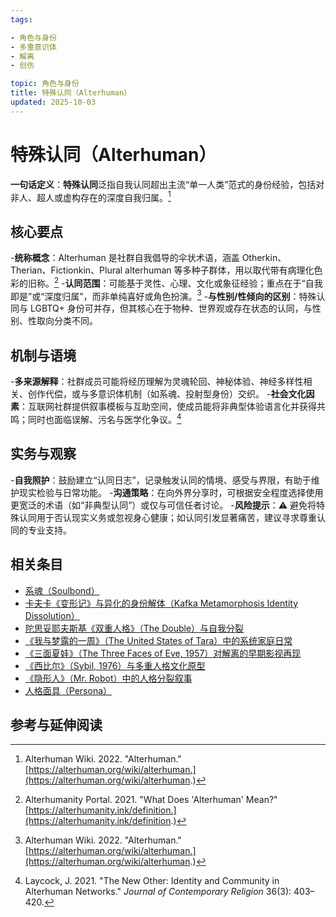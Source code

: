 ```yaml
---
tags:

- 角色与身份
- 多重意识体
- 解离
- 创伤

topic: 角色与身份
title: 特殊认同（Alterhuman）
updated: 2025-10-03
---
```


# 特殊认同（Alterhuman）

**一句话定义**：**特殊认同**泛指自我认同超出主流“单一人类”范式的身份经验，包括对非人、超人或虚构存在的深度自我归属。[^alterhuman-wiki]

## 核心要点

-**统称概念**：Alterhuman 是社群自我倡导的伞状术语，涵盖 Otherkin、Therian、Fictionkin、Plural alterhuman 等多种子群体，用以取代带有病理化色彩的旧称。[^alterhuman-portal]
-**认同范围**：可能基于灵性、心理、文化或象征经验；重点在于“自我即是”或“深度归属”，而非单纯喜好或角色扮演。[^alterhuman-wiki]
-**与性别/性倾向的区别**：特殊认同与 LGBTQ+ 身份可并存，但其核心在于物种、世界观或存在状态的认同，与性别、性取向分类不同。

## 机制与语境

-**多来源解释**：社群成员可能将经历理解为灵魂轮回、神秘体验、神经多样性相关、创作代偿，或与多意识体机制（如系魂、投射型身份）交织。
-**社会文化因素**：互联网社群提供叙事模板与互助空间，使成员能将非典型体验语言化并获得共鸣；同时也面临误解、污名与医学化争议。[^laycock2021]

## 实务与观察

-**自我照护**：鼓励建立“认同日志”，记录触发认同的情境、感受与界限，有助于维护现实检验与日常功能。
-**沟通策略**：在向外界分享时，可根据安全程度选择使用更宽泛的术语（如“非典型认同”）或仅与可信任者讨论。
-**风险提示**：⚠ 避免将特殊认同用于否认现实义务或忽视身心健康；如认同引发显著痛苦，建议寻求尊重认同的专业支持。

## 相关条目

- [系魂（Soulbond）](Soulbond.md)
- [卡夫卡《变形记》与异化的身份解体（Kafka Metamorphosis Identity Dissolution）](Kafka-Metamorphosis-Identity-Dissolution.md)
- [陀思妥耶夫斯基《双重人格》（The Double）与自我分裂](Dostoevsky-The-Double-Self-Division.md)
- [《我与梦露的一周》（The United States of Tara）中的系统家庭日常](United-States-Of-Tara-System-Daily-Life.md)
- [《三面夏娃》（The Three Faces of Eve, 1957）对解离的早期影视再现](Three-Faces-Of-Eve-1957-Dissociation.md)
- [《西比尔》（Sybil, 1976）与多重人格文化原型](Sybil-1976-Cultural-Prototype.md)
- [《隐形人》（Mr. Robot）中的人格分裂叙事](Mr-Robot-DID-Narrative.md)
- [人格面具（Persona）](Persona.md)

## 参考与延伸阅读

[^alterhuman-wiki]: Alterhuman Wiki. 2022. "Alterhuman." [https://alterhuman.org/wiki/alterhuman.](https://alterhuman.org/wiki/alterhuman.)
[^alterhuman-portal]: Alterhumanity Portal. 2021. "What Does 'Alterhuman' Mean?" [https://alterhumanity.ink/definition.](https://alterhumanity.ink/definition.)
[^laycock2021]: Laycock, J. 2021. "The New Other: Identity and Community in Alterhuman Networks." *Journal of Contemporary Religion* 36(3): 403–420.
